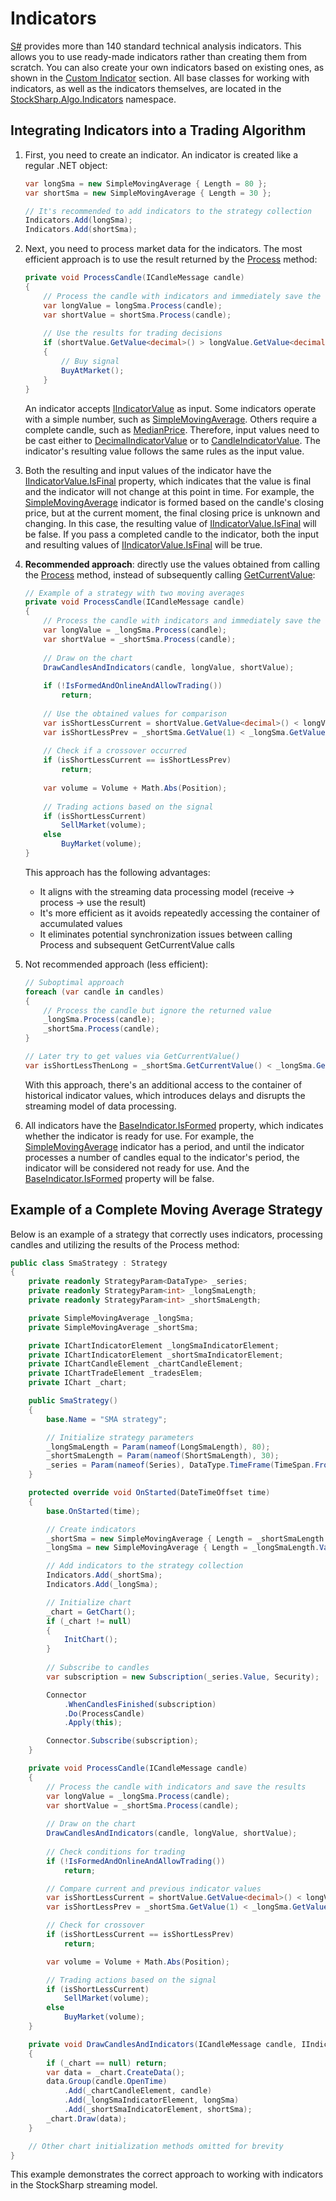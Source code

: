 # Indicators

[S\#](../api.md) provides more than 140 standard technical analysis indicators. This allows you to use ready-made indicators rather than creating them from scratch. You can also create your own indicators based on existing ones, as shown in the [Custom Indicator](indicators/custom_indicator.md) section. All base classes for working with indicators, as well as the indicators themselves, are located in the [StockSharp.Algo.Indicators](xref:StockSharp.Algo.Indicators) namespace.

## Integrating Indicators into a Trading Algorithm

1. First, you need to create an indicator. An indicator is created like a regular .NET object:

   ```cs
   var longSma = new SimpleMovingAverage { Length = 80 };
   var shortSma = new SimpleMovingAverage { Length = 30 };
   
   // It's recommended to add indicators to the strategy collection
   Indicators.Add(longSma);
   Indicators.Add(shortSma);
   ```

2. Next, you need to process market data for the indicators. The most efficient approach is to use the result returned by the [Process](xref:StockSharp.Algo.Indicators.IIndicator.Process(StockSharp.Algo.Indicators.IIndicatorValue)) method:

   ```cs
   private void ProcessCandle(ICandleMessage candle)
   {
       // Process the candle with indicators and immediately save the results
       var longValue = longSma.Process(candle);
       var shortValue = shortSma.Process(candle);
       
       // Use the results for trading decisions
       if (shortValue.GetValue<decimal>() > longValue.GetValue<decimal>())
       {
           // Buy signal
           BuyAtMarket();
       }
   }
   ```

   An indicator accepts [IIndicatorValue](xref:StockSharp.Algo.Indicators.IIndicatorValue) as input. Some indicators operate with a simple number, such as [SimpleMovingAverage](xref:StockSharp.Algo.Indicators.SimpleMovingAverage). Others require a complete candle, such as [MedianPrice](xref:StockSharp.Algo.Indicators.MedianPrice). Therefore, input values need to be cast either to [DecimalIndicatorValue](xref:StockSharp.Algo.Indicators.DecimalIndicatorValue) or to [CandleIndicatorValue](xref:StockSharp.Algo.Indicators.CandleIndicatorValue). The indicator's resulting value follows the same rules as the input value.

3. Both the resulting and input values of the indicator have the [IIndicatorValue.IsFinal](xref:StockSharp.Algo.Indicators.IIndicatorValue.IsFinal) property, which indicates that the value is final and the indicator will not change at this point in time. For example, the [SimpleMovingAverage](xref:StockSharp.Algo.Indicators.SimpleMovingAverage) indicator is formed based on the candle's closing price, but at the current moment, the final closing price is unknown and changing. In this case, the resulting value of [IIndicatorValue.IsFinal](xref:StockSharp.Algo.Indicators.IIndicatorValue.IsFinal) will be false. If you pass a completed candle to the indicator, both the input and resulting values of [IIndicatorValue.IsFinal](xref:StockSharp.Algo.Indicators.IIndicatorValue.IsFinal) will be true.

4. **Recommended approach**: directly use the values obtained from calling the [Process](xref:StockSharp.Algo.Indicators.IIndicator.Process(StockSharp.Algo.Indicators.IIndicatorValue)) method, instead of subsequently calling [GetCurrentValue](xref:StockSharp.Algo.Indicators.IndicatorHelper.GetCurrentValue(StockSharp.Algo.Indicators.IIndicator)):

   ```cs
   // Example of a strategy with two moving averages
   private void ProcessCandle(ICandleMessage candle)
   {
       // Process the candle with indicators and immediately save the results
       var longValue = _longSma.Process(candle);
       var shortValue = _shortSma.Process(candle);
       
       // Draw on the chart
       DrawCandlesAndIndicators(candle, longValue, shortValue);
       
       if (!IsFormedAndOnlineAndAllowTrading()) 
           return;
           
       // Use the obtained values for comparison
       var isShortLessCurrent = shortValue.GetValue<decimal>() < longValue.GetValue<decimal>();
       var isShortLessPrev = _shortSma.GetValue(1) < _longSma.GetValue(1);
       
       // Check if a crossover occurred
       if (isShortLessCurrent == isShortLessPrev) 
           return;
       
       var volume = Volume + Math.Abs(Position);
       
       // Trading actions based on the signal
       if (isShortLessCurrent)
           SellMarket(volume);
       else
           BuyMarket(volume);
   }
   ```

   This approach has the following advantages:
   - It aligns with the streaming data processing model (receive → process → use the result)
   - It's more efficient as it avoids repeatedly accessing the container of accumulated values
   - It eliminates potential synchronization issues between calling Process and subsequent GetCurrentValue calls

5. Not recommended approach (less efficient):

   ```cs
   // Suboptimal approach
   foreach (var candle in candles)
   {
       // Process the candle but ignore the returned value
       _longSma.Process(candle);
       _shortSma.Process(candle);
   }
   
   // Later try to get values via GetCurrentValue()
   var isShortLessThenLong = _shortSma.GetCurrentValue() < _longSma.GetCurrentValue();
   ```
   
   With this approach, there's an additional access to the container of historical indicator values, which introduces delays and disrupts the streaming model of data processing.

6. All indicators have the [BaseIndicator.IsFormed](xref:StockSharp.Algo.Indicators.BaseIndicator.IsFormed) property, which indicates whether the indicator is ready for use. For example, the [SimpleMovingAverage](xref:StockSharp.Algo.Indicators.SimpleMovingAverage) indicator has a period, and until the indicator processes a number of candles equal to the indicator's period, the indicator will be considered not ready for use. And the [BaseIndicator.IsFormed](xref:StockSharp.Algo.Indicators.BaseIndicator.IsFormed) property will be false.

## Example of a Complete Moving Average Strategy

Below is an example of a strategy that correctly uses indicators, processing candles and utilizing the results of the Process method:

```cs
public class SmaStrategy : Strategy
{
    private readonly StrategyParam<DataType> _series;
    private readonly StrategyParam<int> _longSmaLength;
    private readonly StrategyParam<int> _shortSmaLength;

    private SimpleMovingAverage _longSma;
    private SimpleMovingAverage _shortSma;

    private IChartIndicatorElement _longSmaIndicatorElement;
    private IChartIndicatorElement _shortSmaIndicatorElement;
    private IChartCandleElement _chartCandleElement;
    private IChartTradeElement _tradesElem;
    private IChart _chart;

    public SmaStrategy()
    {
        base.Name = "SMA strategy";

        // Initialize strategy parameters
        _longSmaLength = Param(nameof(LongSmaLength), 80);
        _shortSmaLength = Param(nameof(ShortSmaLength), 30);
        _series = Param(nameof(Series), DataType.TimeFrame(TimeSpan.FromMinutes(15)));
    }

    protected override void OnStarted(DateTimeOffset time)
    {
        base.OnStarted(time);

        // Create indicators
        _shortSma = new SimpleMovingAverage { Length = _shortSmaLength.Value };
        _longSma = new SimpleMovingAverage { Length = _longSmaLength.Value };

        // Add indicators to the strategy collection
        Indicators.Add(_shortSma);
        Indicators.Add(_longSma);

        // Initialize chart
        _chart = GetChart();
        if (_chart != null)
        {
            InitChart();
        }
        
        // Subscribe to candles
        var subscription = new Subscription(_series.Value, Security);

        Connector
            .WhenCandlesFinished(subscription)
            .Do(ProcessCandle)
            .Apply(this);

        Connector.Subscribe(subscription);
    }

    private void ProcessCandle(ICandleMessage candle)
    {
        // Process the candle with indicators and save the results
        var longValue = _longSma.Process(candle);
        var shortValue = _shortSma.Process(candle);
        
        // Draw on the chart
        DrawCandlesAndIndicators(candle, longValue, shortValue);
        
        // Check conditions for trading
        if (!IsFormedAndOnlineAndAllowTrading()) 
            return;

        // Compare current and previous indicator values
        var isShortLessCurrent = shortValue.GetValue<decimal>() < longValue.GetValue<decimal>();
        var isShortLessPrev = _shortSma.GetValue(1) < _longSma.GetValue(1);

        // Check for crossover
        if (isShortLessCurrent == isShortLessPrev) 
            return;

        var volume = Volume + Math.Abs(Position);

        // Trading actions based on the signal
        if (isShortLessCurrent)
            SellMarket(volume);
        else
            BuyMarket(volume);
    }

    private void DrawCandlesAndIndicators(ICandleMessage candle, IIndicatorValue longSma, IIndicatorValue shortSma)
    {
        if (_chart == null) return;
        var data = _chart.CreateData();
        data.Group(candle.OpenTime)
            .Add(_chartCandleElement, candle)
            .Add(_longSmaIndicatorElement, longSma)
            .Add(_shortSmaIndicatorElement, shortSma);
        _chart.Draw(data);
    }

    // Other chart initialization methods omitted for brevity
}
```

This example demonstrates the correct approach to working with indicators in the StockSharp streaming model.
